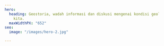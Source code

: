 ```yaml
---
hero:
  heading: Geostoria, wadah informasi dan diskusi mengenai kondisi geologi disekitar
    kita.
  maxWidthPX: "652"
seo:
  image: "/images/hero-2.jpg"

---
```


